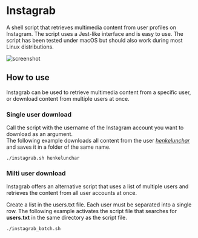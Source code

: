 # Instagrab
  
A shell script that retrieves multimedia content from user profiles on Instagram. The script uses a Jest-like interface and is easy to use. The script has been tested under macOS but should also work during most Linux distributions.

![screenshot](https://drive.google.com/open?id=1pC-Y-VzL7kGRBW_uqs8kVgAHDnjffyyO)

## How to use

Instagrab can be used to retrieve multimedia content from a specific user, or download content from multiple users at once.

### Single user download
  Call the script with the username of the Instagram account you want to download as an argument.   
The following example downloads all content from the user *[henkelunchar](https://www.instagram.com/henkelunchar/?hl=en)* and saves it in a folder of the same name.

```console
./instagrab.sh henkelunchar
```

### Milti user download

Instagrab offers an alternative script that uses a list of multiple users and retrieves the content from all user accounts at once.

Create a list in the users.txt file. Each user must be separated into a single row. The following example activates the script file that searches for **users.txt** in the same directory as the script file.

```console
./instagrab_batch.sh
```